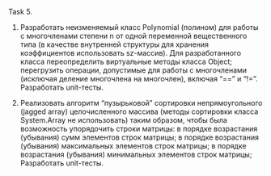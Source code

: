 Task 5.

1. Разработать неизменяемый класс Polynomial (полином) для работы с многочленами степени n от одной переменной 
вещественного типа (в качестве внутренней структуры для хранения коэффициентов использовать sz-массив). 
Для разработанного класса 
    переопределить виртуальные методы класса Object;
    перегрузить операции, допустимые для работы с многочленами (исключая деление многочлена на многочлен), включая “==” и “!=”.
Разработать unit-тесты.

2. Реализовать алгоритм “пузырьковой” сортировки непрямоугольного (jagged array) целочисленного массива 
(методы сортировки класса System.Array не использовать) таким образом, чтобы была возможность упорядочить строки матрицы: 
    в порядке возрастания (убывания) сумм элементов строк матрицы;
    в порядке возрастания (убывания) максимальных элементов строк матрицы;
    в порядке возрастания (убывания) минимальных элементов строк матрицы;
Разработать unit-тесты.
